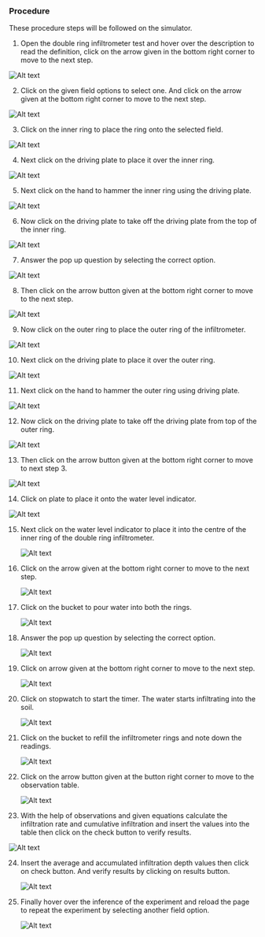 ### Procedure
These procedure steps will be followed on the simulator.

1. Open the double ring infiltrometer test and hover over the description to read the definition, click on the arrow given in the bottom right corner to move to the next step.

  ![Alt text](images/1.png)

2. Click on the given field options to select one. And click on the arrow given at the bottom right corner to move to the next step.

  ![Alt text](images/2.png)

3. Click on the inner ring to place the ring onto the selected field.

  ![Alt text](images/3.png)

4. Next click on the driving plate to place it over the inner ring.

  ![Alt text](images/4.png)

5. Next click on the hand to hammer the inner ring using the driving plate.

  ![Alt text](images/5.png)

6. Now click on the driving plate to take off the driving plate from the top of the inner ring.

  ![Alt text](images/6.png)

7.  Answer the pop up question by selecting the correct option.

  ![Alt text](images/7.png)

8. Then click on the arrow button given at the bottom right corner to move to the next step.

  ![Alt text](images/8.png)

9.  Now click on the outer ring to place the outer ring of the infiltrometer.

  ![Alt text](images/9.png)

10. Next click on the driving plate to place it over the outer ring.

  ![Alt text](images/10.JPG)

11. Next click on the hand to hammer the outer ring using driving plate.

  ![Alt text](images/11.png)

12. Now click on the driving plate to take off the driving plate from top of the outer ring.

  ![Alt text](images/12.png)

13. Then click on the arrow button given at the bottom right corner to move to next step 3.

  ![Alt text](images/13.png)

14.  Click on plate to place it onto the water level indicator.

   ![Alt text](images/14.png)

15. Next click on the water level indicator to place it into the centre of the inner ring of the double ring infiltrometer.

    ![Alt text](images/15.png)

16. Click on the arrow given at the bottom right corner to move to the next step.

    ![Alt text](images/16.png)

17. Click on the bucket to pour water into both the rings.

    ![Alt text](images/17.png)

18. Answer the pop up question by selecting the correct option.

    ![Alt text](images/18.png)

19. Click on arrow given at the bottom right corner to move to the next step.

    ![Alt text](images/19.png)

20. Click on stopwatch to start the timer. The water starts infiltrating into the soil.

    ![Alt text](images/20.png)

21. Click on the bucket to refill the infiltrometer rings and note down the readings.

    ![Alt text](images/21.JPG)

22. Click on the arrow button given at the button right corner to move to the observation table.

    ![Alt text](images/22.png)

23.  With the help of observations and given equations calculate the infiltration rate and cumulative infiltration and insert the values into the table then click on the check button to verify results.

   ![Alt text](images/23.png)

24. Insert the average and accumulated infiltration depth values then click on check button. And verify results by clicking on results button.

    ![Alt text](images/24.png)

25. Finally hover over the inference of the experiment and reload the page to repeat the experiment by selecting another field option.

    ![Alt text](images/25.png)
